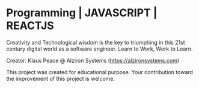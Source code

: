 # Programming | JAVASCRIPT | REACTJS
Creativity and Technological wisdom is the key to triumphing in this 21st century digital world as a software engineer. Learn to Work, Work to Learn.

Creator: Klaus Peace @ Alziron Systems (https://alzironsystems.com)

This project was created for educational purpose. Your contribution toward the improvement of this project is welcome.
